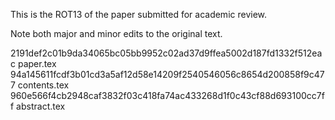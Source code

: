 This is the ROT13 of the paper submitted for academic review.

Note both major and minor edits to the original text.

2191def2c01b9da34065bc05bb9952c02ad37d9ffea5002d187fd1332f512eac  paper.tex
94a145611fcdf3b01cd3a5af12d58e14209f2540546056c8654d200858f9c477  contents.tex
960e566f4cb2948caf3832f03c418fa74ac433268d1f0c43cf88d693100cc7ff  abstract.tex
